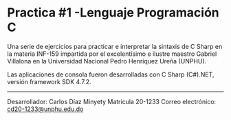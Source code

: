 # Practica #1 -Lenguaje Programación C

Una serie de ejercicios para practicar e interpretar la sintaxis de C Sharp en la materia INF-159 impartida por el excelentísimo e ilustre maestro Gabriel Villalona en la Universidad Nacional Pedro Henríquez Ureña (UNPHU).

Las aplicaciones de consola fueron desarrolladas con C Sharp (C#).NET, versión framework SDK 4.7.2.

------------------------------------------------------------------------------------------------------------------

Desarrollador: Carlos Díaz Minyety 
Matricula 20-1233
Correo electrónico: cd20-1233@unphu.edu.do


